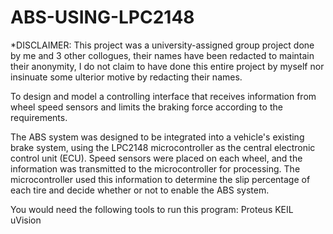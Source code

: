 # ABS-USING-LPC2148

*DISCLAIMER: This project was a university-assigned group project done by me and 3 other collogues, their names have been redacted to maintain their anonymity, I do not claim to have done this entire project by myself nor insinuate some ulterior motive by redacting their names.

To design and model a controlling interface that receives information from wheel speed sensors and limits the braking force according to the requirements.

The ABS system was designed to be integrated into a vehicle's existing brake system, using the LPC2148 microcontroller as the central electronic control unit (ECU). Speed sensors were placed on each wheel, and the information was transmitted to the microcontroller for processing. The microcontroller used this information to determine the slip percentage of each tire and decide whether or not to enable the ABS system.

You would need the following tools to run this program:
Proteus
KEIL uVision
